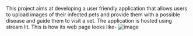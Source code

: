 This project aims at developing a user friendly application that allows users to upload images of their infected pets and provide them with a possible disease and guide them to visit a vet.
The application is hosted using stream lit. This is how its web page looks like-
![image](https://github.com/Satwik-9/Pet-Disease-identifier-using-Gemini-Pro/assets/174354285/70eb7cdd-ff4d-479f-a7e1-fbb5173ecf19)
